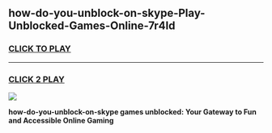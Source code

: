 
## how-do-you-unblock-on-skype-Play-Unblocked-Games-Online-7r4ld
<h3>
<a href="https://premium76.site?title=how-do-you-unblock-on-skype&ref=25A">CLICK TO PLAY</a></h3>
<hr>

<h3>
<a href="https://premium76.site?title=how-do-you-unblock-on-skype&ref=25A">CLICK 2 PLAY</a>
  
</h3>

<a href="https://premium76.site?title=how-do-you-unblock-on-skype&ref=25A"><img src="https://clearcache.store/games.png"></a>


**how-do-you-unblock-on-skype games unblocked: Your Gateway to Fun and Accessible Online Gaming**
